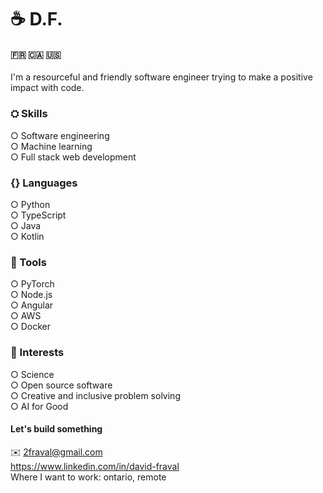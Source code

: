 # ☕ D.F.  
#### 🇫🇷 🇨🇦 🇺🇸
I'm a resourceful and friendly software engineer trying to make a positive impact with code.

### ⛭ Skills  
○ Software engineering  
○ Machine learning  
○ Full stack web development  

### {} Languages
○ Python  
○ TypeScript  
○ Java  
○ Kotlin  

### 🔬 Tools
○ PyTorch  
○ Node.js  
○ Angular  
○ AWS  
○ Docker  

### 🔭 Interests
○ Science  
○ Open source software  
○ Creative and inclusive problem solving  
○ AI for Good  


#### Let's build something  
✉️ 2fraval@gmail.com  
https://www.linkedin.com/in/david-fraval  
Where I want to work: ontario, remote
